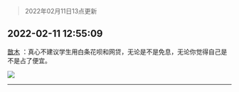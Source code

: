 > 2022年02月11日13点更新
<link rel="stylesheet" href="https://cdn.jsdelivr.net/gh/taotie6/sampleJSON@main/css/photo_show.css">
<meta name="referrer" content="no-referrer" />


 ## 2022-02-11 12:55:09 

 [㪚木](https://www.coolapk.com/feed/33465548?shareKey=YmExNjc3MDVhMGY0NjIwNWVkMzg~) ：真心不建议学生用白条花呗和网贷，无论是不是免息，无论你觉得自己是不是占了便宜。 

<div class="album">
<img class="img-item" src="http://image.coolapk.com/feed/2022/0211/12/1081091_bc9dc2d2_5308_2335_604@3857x2150.jpeg" />
</div>

 ------- 

